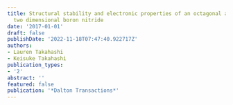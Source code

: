 ```yaml
---
title: Structural stability and electronic properties of an octagonal allotrope of
  two dimensional boron nitride
date: '2017-01-01'
draft: false
publishDate: '2022-11-18T07:47:40.922717Z'
authors:
- Lauren Takahashi
- Keisuke Takahashi
publication_types:
- '2'
abstract: ''
featured: false
publication: '*Dalton Transactions*'
---
```



